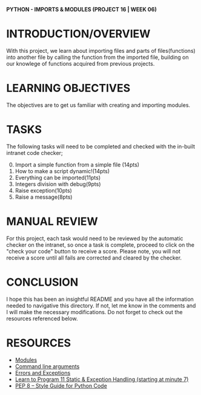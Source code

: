 **PYTHON - IMPORTS & MODULES (PROJECT 16 | WEEK 06)**

# INTRODUCTION/OVERVIEW

With this project, we learn about importing files and parts of files(functions) into another file by calling the function from the imported file, building on our knowlege of functions acquired from previous projects.

# LEARNING OBJECTIVES

The objectives are to get us familiar with creating and importing modules.

# TASKS

The following tasks will need to be completed and checked with the in-built intranet code checker;

0. Import a simple function from a simple file
   (14pts)
1. How to make a script dynamic!(14pts)
2. Everything can be imported(11pts)
3. Integers division with debug(9pts)
4. Raise exception(10pts)
5. Raise a message(8pts)

# MANUAL REVIEW

For this project, each task would need to be reviewed by the automatic checker on the intranet, so once a task is complete, proceed to click on the "check your code" button to receive a score. Please note, you will not receive a score until all fails are corrected and cleared by the checker.

# CONCLUSION

I hope this has been an insightful README and you have all the information needed to navigative this directory. If not, let me know in the comments and I will make the necessary modifications. Do not forget to check out the resources referenced below.

# RESOURCES

- [Modules](https://intranet.alxswe.com/rltoken/BSjlo-phgAvB9FWYeTo-bQ)
- [Command line arguments](https://intranet.alxswe.com/rltoken/wF0YjiM9DAGAkVLFsC7OdQ)
- [Errors and Exceptions](https://intranet.alxswe.com/rltoken/dgTLhFa7VKGOfCy8sIVhfw)
- [Learn to Program 11 Static & Exception Handling (starting at minute 7)](https://intranet.alxswe.com/rltoken/Kl0rZ0gVrDszVd6fzV6XtQ)
- [PEP 8 – Style Guide for Python Code](https://intranet.alxswe.com/rltoken/jO9By8tpVv_vKzNjc1TeHA)
